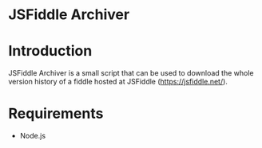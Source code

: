 JSFiddle Archiver
=================

# Introduction
JSFiddle Archiver is a small script that can be used to download the whole version history of a fiddle hosted at JSFiddle (https://jsfiddle.net/).

# Requirements
- Node.js
